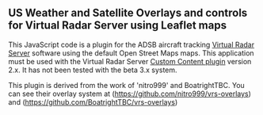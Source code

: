 ## US Weather and Satellite Overlays and controls for Virtual Radar Server using Leaflet maps

This JavaScript code is a plugin for the ADSB aircraft tracking [Virtual Radar Server](http://www.virtualradarserver.co.uk) software using the default Open Street Maps maps. This application must be used with the Virtual Radar Server [Custom Content plugin](http://www.virtualradarserver.co.uk/Documentation/CustomContent/Default.aspx) version 2.x. It has not been tested with the beta 3.x system. 

This plugin is derived from the work of 'nitro999' and BoatrightTBC. You can see their overlay system at (https://github.com/nitro999/vrs-overlays) and (https://github.com/BoatrightTBC/vrs-overlays)

